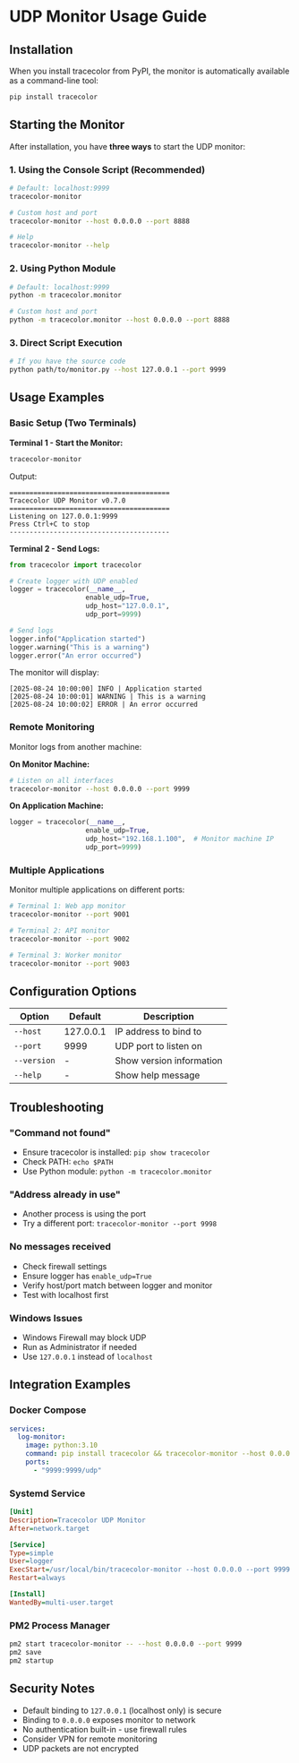 # UDP Monitor Usage Guide

## Installation

When you install tracecolor from PyPI, the monitor is automatically available as a command-line tool:

```bash
pip install tracecolor
```

## Starting the Monitor

After installation, you have **three ways** to start the UDP monitor:

### 1. Using the Console Script (Recommended)
```bash
# Default: localhost:9999
tracecolor-monitor

# Custom host and port
tracecolor-monitor --host 0.0.0.0 --port 8888

# Help
tracecolor-monitor --help
```

### 2. Using Python Module
```bash
# Default: localhost:9999
python -m tracecolor.monitor

# Custom host and port
python -m tracecolor.monitor --host 0.0.0.0 --port 8888
```

### 3. Direct Script Execution
```bash
# If you have the source code
python path/to/monitor.py --host 127.0.0.1 --port 9999
```

## Usage Examples

### Basic Setup (Two Terminals)

**Terminal 1 - Start the Monitor:**
```bash
tracecolor-monitor
```
Output:
```
========================================
Tracecolor UDP Monitor v0.7.0
========================================
Listening on 127.0.0.1:9999
Press Ctrl+C to stop
----------------------------------------
```

**Terminal 2 - Send Logs:**
```python
from tracecolor import tracecolor

# Create logger with UDP enabled
logger = tracecolor(__name__, 
                   enable_udp=True, 
                   udp_host="127.0.0.1", 
                   udp_port=9999)

# Send logs
logger.info("Application started")
logger.warning("This is a warning")
logger.error("An error occurred")
```

The monitor will display:
```
[2025-08-24 10:00:00] INFO | Application started
[2025-08-24 10:00:01] WARNING | This is a warning
[2025-08-24 10:00:02] ERROR | An error occurred
```

### Remote Monitoring

Monitor logs from another machine:

**On Monitor Machine:**
```bash
# Listen on all interfaces
tracecolor-monitor --host 0.0.0.0 --port 9999
```

**On Application Machine:**
```python
logger = tracecolor(__name__, 
                   enable_udp=True, 
                   udp_host="192.168.1.100",  # Monitor machine IP
                   udp_port=9999)
```

### Multiple Applications

Monitor multiple applications on different ports:

```bash
# Terminal 1: Web app monitor
tracecolor-monitor --port 9001

# Terminal 2: API monitor  
tracecolor-monitor --port 9002

# Terminal 3: Worker monitor
tracecolor-monitor --port 9003
```

## Configuration Options

| Option | Default | Description |
|--------|---------|-------------|
| `--host` | 127.0.0.1 | IP address to bind to |
| `--port` | 9999 | UDP port to listen on |
| `--version` | - | Show version information |
| `--help` | - | Show help message |

## Troubleshooting

### "Command not found"
- Ensure tracecolor is installed: `pip show tracecolor`
- Check PATH: `echo $PATH`
- Use Python module: `python -m tracecolor.monitor`

### "Address already in use"
- Another process is using the port
- Try a different port: `tracecolor-monitor --port 9998`

### No messages received
- Check firewall settings
- Ensure logger has `enable_udp=True`
- Verify host/port match between logger and monitor
- Test with localhost first

### Windows Issues
- Windows Firewall may block UDP
- Run as Administrator if needed
- Use `127.0.0.1` instead of `localhost`

## Integration Examples

### Docker Compose
```yaml
services:
  log-monitor:
    image: python:3.10
    command: pip install tracecolor && tracecolor-monitor --host 0.0.0.0
    ports:
      - "9999:9999/udp"
```

### Systemd Service
```ini
[Unit]
Description=Tracecolor UDP Monitor
After=network.target

[Service]
Type=simple
User=logger
ExecStart=/usr/local/bin/tracecolor-monitor --host 0.0.0.0 --port 9999
Restart=always

[Install]
WantedBy=multi-user.target
```

### PM2 Process Manager
```bash
pm2 start tracecolor-monitor -- --host 0.0.0.0 --port 9999
pm2 save
pm2 startup
```

## Security Notes

- Default binding to `127.0.0.1` (localhost only) is secure
- Binding to `0.0.0.0` exposes monitor to network
- No authentication built-in - use firewall rules
- Consider VPN for remote monitoring
- UDP packets are not encrypted